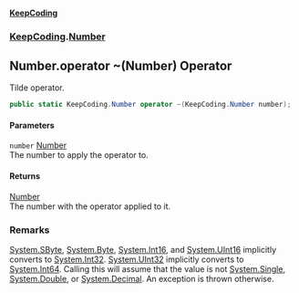 #### [KeepCoding](index.md 'index')
### [KeepCoding](KeepCoding.md 'KeepCoding').[Number](KeepCoding_Number.md 'KeepCoding.Number')
## Number.operator ~(Number) Operator
Tilde operator.  
```csharp
public static KeepCoding.Number operator ~(KeepCoding.Number number);
```
#### Parameters
<a name='KeepCoding_Number_op_OnesComplement(KeepCoding_Number)_number'></a>
`number` [Number](KeepCoding_Number.md 'KeepCoding.Number')  
The number to apply the operator to.
  
#### Returns
[Number](KeepCoding_Number.md 'KeepCoding.Number')  
The number with the operator applied to it.
### Remarks
[System.SByte](https://docs.microsoft.com/en-us/dotnet/api/System.SByte 'System.SByte'), [System.Byte](https://docs.microsoft.com/en-us/dotnet/api/System.Byte 'System.Byte'), [System.Int16](https://docs.microsoft.com/en-us/dotnet/api/System.Int16 'System.Int16'), and [System.UInt16](https://docs.microsoft.com/en-us/dotnet/api/System.UInt16 'System.UInt16') implicitly converts to [System.Int32](https://docs.microsoft.com/en-us/dotnet/api/System.Int32 'System.Int32'). [System.UInt32](https://docs.microsoft.com/en-us/dotnet/api/System.UInt32 'System.UInt32') implicitly converts to [System.Int64](https://docs.microsoft.com/en-us/dotnet/api/System.Int64 'System.Int64'). Calling this will assume that the value is not [System.Single](https://docs.microsoft.com/en-us/dotnet/api/System.Single 'System.Single'), [System.Double](https://docs.microsoft.com/en-us/dotnet/api/System.Double 'System.Double'), or [System.Decimal](https://docs.microsoft.com/en-us/dotnet/api/System.Decimal 'System.Decimal'). An exception is thrown otherwise.  
            
